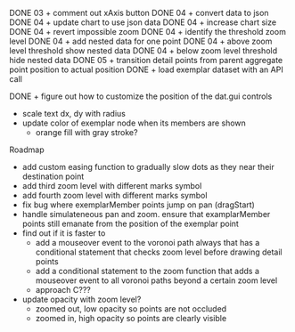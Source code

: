 DONE 03 + comment out xAxis button
DONE 04 + convert data to json
DONE 04 + update chart to use json data
DONE 04 + increase chart size
DONE 04 + revert impossible zoom
DONE 04 + identify the  threshold zoom level
DONE 04 + add nested data for one point
DONE 04 + above zoom level threshold show nested data
DONE 04 + below zoom level threshold hide nested data
DONE 05 + transition detail points from parent aggregate point position
  to actual position
DONE + load exemplar dataset with an API call

DONE + figure out how to customize the position of the dat.gui controls
+ scale text dx, dy with radius
+ update color of exemplar node when its members are shown
  - orange fill with gray stroke?



Roadmap

+ add custom easing function to gradually slow dots as they
  near their destination point
+ add third zoom level with different marks symbol
+ add fourth zoom level with different marks symbol
+ fix bug where exemplarMember points jump on pan (dragStart)
+ handle simulateneous pan and zoom. 
  ensure that examplarMember points still emanate from 
  the position of the exemplar point
+ find out if it is faster to
  - add a mouseover event to the voronoi path always that 
  has a conditional statement that checks zoom level
  before drawing detail points
  - add a conditional statement to the zoom function that adds a
  mouseover event to all voronoi paths beyond a certain zoom level
  - approach C???
+ update opacity with zoom level?
  - zoomed out, low opacity so points are not occluded
  - zoomed in, high opacity so points are clearly visible
